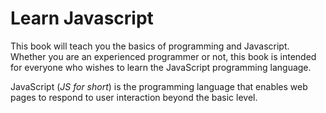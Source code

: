 Learn Javascript
======

This book will teach you the basics of programming and Javascript. Whether you are an experienced programmer or not, this book is intended for everyone who wishes to learn the JavaScript programming language.

JavaScript (*JS for short*) is the programming language that enables web pages to respond to user interaction beyond the basic level.
